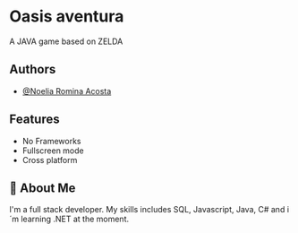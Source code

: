 
# Oasis aventura

A JAVA game based on ZELDA


## Authors

- [@Noelia Romina Acosta](https://www.github.com/NoeliaRominaAcosta)



## Features

- No Frameworks
- Fullscreen mode
- Cross platform


## 🚀 About Me
I'm a full stack developer. My skills includes SQL, Javascript, Java, C# and i´m learning .NET at the moment. 





